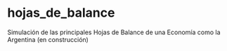 # hojas_de_balance
Simulación de las principales Hojas de Balance de una Economía como la Argentina (en construcción)
